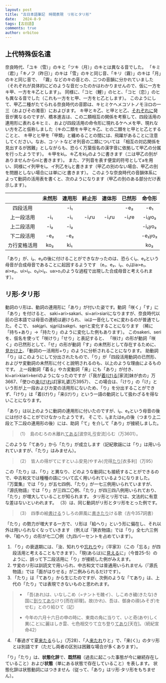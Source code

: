```yaml
---
layout: post
title: "古日本語筆記　時間表現　リ形とタリ形"
date:   2024-8-9
tags: [古日語]
comments: true
author: orbitoo
---
```


## 上代特殊仮名遣

奈良時代、「ユキ（雪）」のキと「ツキ（月）」のキとは異なる音でした。
「キミ（君）」「キノフ（昨日）」のキは「雪」のキと同じ音、「キリ（霧）」のキは「月」のキと同じ音で、
「霧」などのキの音との、二つの音韻に分かれていました（それぞれが具体的にどのような音だったのかはわかりませんので、仮に一方をキ甲、一方をキ乙とします」。
同様に、「コヒ（鯉）」のヒと、「コヒ（恋）」のヒも異なる音でした（これも一方をヒ甲、一方をヒ乙とします）。
このようにして、甲乙二種がたてられる奈良時代の音節は、キヒミケヘメコソトノモヨロの一三（およびその濁音）におよびます。
キ甲とキ乙、ヒ甲とヒ乙、<u>それぞれに</u>発音が異なるのですが、橋本進吉は、この二類相互の関係を考察して、四段活用の連用形に表れるキヒミ、
および四段活用の命令形に現れるケヘメを甲、現れない方を乙と仮称しました（キの二類をキ甲とキ乙、ヒの二類をヒ甲とヒ乙とすることと、
キ甲とヒ甲を「甲類」と纏めることの間には、飛躍があることに注意してください。なお、コ·ソ·トなどオ列音の二類については
「相互の対応関係を見出するが困難」としながらも、恐らく万葉仮名の漢字音に依拠して甲乙の分属を行ったようです）。
キ甲をki₁、キ乙をki₂のように書きます（ニは甲乙の別がありませんからniと書きます）。
また、ア列音を表す便宜的符号としてaを用い、同様にイ列甲をi₁、イ列乙をi₂と書きます（甲乙の別のない場合、甲乙の別を問題としない場合には単にiと書きます）。
このような奈良時代の音韻体系によって動詞の活用表を書くと、次のようになります（甲乙の別のある部分だけ表示します）。

|              | 未然形 | 連用形 | 終止形 | 連体形 | 已然形 | 命令形 |
| :----------: | :----: | :----: | :----: | :----: | :----: | :----: |
|   四段活用   |        |  -i₁   |        |        |  -e₂   |  -e₁   |
|  上一段活用  |  -i₁   |  -i₁   | -i₁ru  | -i₁ru  | -i₁re  | -i₁yo₂ |
|  上二段活用  |  -i₂   |  -i₂   |        |        |        | -i₂yo₂ |
|  下二段活用  |  -e₂   |  -e₂   |        |        |        | -e₂yo₂ |
| カ行変格活用 |  ko₂   |  ki₁   |        |        |        |  ko₂   |

「あり」が、i₂、e₂の後に付けることができなかったのは、恐らくi₂、e₂という母音が合成母音であることに起因するようです
（e₁、e₂、i₂、o₁はia>e₁、ai>e₂、ui>i₂、o₂i>i₂、ua>o₁のような過程で出現した合成母音と考えられます）。

## リ形·タリ形

動詞のリ形は、動詞の連用形に「あり」が付いた姿です。動詞「咲く」「す」に「あり」を付けると、
saki+ari>sakari、si+ari>siariになりますが、奈良時代以前の日本語では母音の連続は避けられ、
iaは一音化してeに変わるのが普通でした。そこで、
sak<u>ia</u>ri、s<u>ia</u>riはsak<u>e</u>ri、s<u>e</u>riと変化することになります
（稀に「持ち+あり」->「持たり」のように変化した例もあります）。
このsakeri、seriを、仮名を使って「咲けり」「せり」と表記すると、
「咲け」の形が動詞「咲く」の已然形として、「せ」の形が動詞「す」の未然形として存在するために、
<u>見かけ上</u>、「動詞の一活用形+り」のように分析されることになります。
助動詞「り」はこのようにして分出されたもので、「り」が「四段活用動詞の已然形、およびサ変動詞の未然形に付くと說明されるのも、以上のような理由によるものです。
上一段動詞「着る」やカ変動詞「来」にも「あり」が付き、
ki+ari>kiari>keriのようになったのですが（「我が<u>着(け)る</u>[家流]妹が衣の」万3667、「使ひの<u>来(け)れ</u>ば[家礼婆]万3957）、
この場合は、「けり」の「け」という形が上一段およびカ変の活用形にないため、「り」を分出することができず、「けり」は「着(け)り」「来(け)り」という一語の動詞として扱わざるを得ないことになります。

「あり」は以上のように動詞の連用形に付いたのですが、i₂、e₂という母音の後には付けることがでけなかったようです。
そこで、i₂またはe₂の後（つまり上二段と下二段の連用形の後）には、助詞「て」を介して「あり」が接続しました。

> （1）　島のむろの木離れ<u>てある</u>[波奈礼弖安流]らむ（万3601）。

このような「てあり」から「たり」が成立します（記紀歌謡には「り」は用いられていますが、「たり」はみません）。

> （2）　皆人の得がてにすといふ安見(やすみ)児得<u>たり</u>[衣多利]（万95）

この「たり」は、「り」と異なり、どのような動詞にも接続することができるので、中古和文では種種の語について広く用いられているようになりました。
『万葉集』では「り」が五七四例、「たり」が一七三例用いられていますが、
『源氏物語』では「り」が三四二〇例、「たり」が四三四八例用いられており、「たり」が増大していることが知られます。
タリ形とリ形では、文法的に有意な差はないといわれます。
（3）は、同じ動詞がリ形とタリ形をとった例です。

> （3）　四季の絵<u>書ける</u>うしろの屛風に<u>書きたり</u>ける歌（古今357詞書）

「たり」の勢力が増大する一方で、リ形は「給へり」という形に偏在し、それ以外は用いられなくなっていきます
（例えば『狭衣物語』では「り」全七六三例中、「給へり」の形が七二〇例（九四パーセントを占めています）。

1. 「り」の衰退期には、「汝、知れりや<u>忘れり</u>や」（平家3）（この「忘る」が四段活用と考えることもできます）、「現(あらは)に<u>見える</u>に」（今昔25-5）のように、誤って下二段活用に「り」が接続した例がみえます。
2. サ変のリ形は訓読文で用いられ、中古和文では普通用いられません（『源氏物語』では「面がはりせる」が二例みられるだけです）。
3. 「たり」は「てあり」から生じたのですが、次例のような「てあり」は、上代の「たり」では表現できないものと思われます。
> - 「吾(あれ)は、いなしこめ（=ナントモ醜イ）、しこめき穢(きたな)き国に<u>到りてあり</u>けり[而在祁理]。故(かれ)、吾は、御身の禊(みそぎ)をせむ」とのり給ひて（記）
>
> - 今年の六月十六日の申の時に、東南の角に当りて、いと奇(あや)しく異(こと)に麗はしき雲、七色相交りて立ち登り<u>てあり</u>[天在]。（続紀宣命42）
4. 「春過ぎて夏<u>来たる</u>らし」（万28）、「人<u>来たれ</u>りと」で、「来(く)」のタリ形とは別語です（ただし両者の区別は困難な場合が多くあります）。

「り」「たり」は、**状態化辞**で、**既然相**（過去に起こった事態が今に継続存在していること）および**状態**（単にある状態で存在していること）を表します。
状態化辞は状態動詞にはつきません（従って、「あり」はリ形·タリ形をもちません）。
